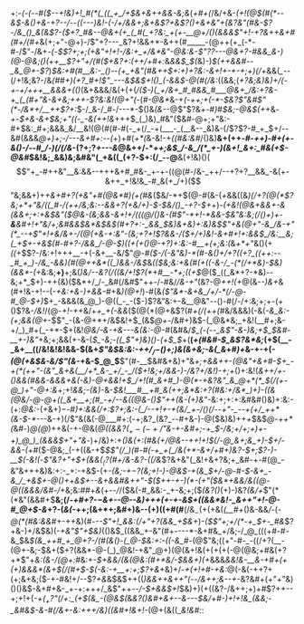+:-*(_-(_--#(*_$--+!&)+!_#(*(_((_+_/+$&+&++&&-&;&_(_+#+(_/&/+&-*_(+!(@_$(#(*--&$-&()_+&-+?-_-/_--_((---)&!-$($-/+/&&+;_&+&$?+&$?()+&_+&"+(&?&"(#&-$?-/&_()_&(&$?-_($+?_#&--@&+(+_(_#(_+?&:_+(+-__@+/()(&&&$"+!_-+?&++_&+_#(#+/(#+*&$($+;+"-@+)-/$"+?---_&?+!&&+*-&++(#_____-(@++(+_(-*-#-/$"-/&+_-(_-*_$$?+;+;(+&"+!+!-/&:+_+/&*&"-@&:&-$"$?$?---@&_+?-#&&_&-)(@-@&;()(*+_+*__$?+"+/(#($+*&?+:(++/+#+:_&_&&$_$(_&)-)_$(++&&#--_&_@+-$?_)_$&:+#(#__&:-_()--(+_+&"(#&++$+:+)+?&:-&+!+-+-+;+)(/+_&&(*_--*(/+!&;&?-/&*(#_#+)_(+?_#+!$"_---&$&$+!()_(-&&$-@(#(*_/&:_((&&;(_+?&;&)&)+/(-+-+/+++__&&&+(()_(&+&&&/&(+(+(_/($-)(_+/&+_#_#&&_#___@&+_/&:+?&-+_(_(#+"&-&+&;+++-$?&:&!(@+"(_-(_#-@&*_&-+_(-++;+*(*-*-$&?$"&#$"(*-/&*+/__++$?+:_$-/_&-/_#-/---*-$()&_(&-_-@$"$?&*+*-#_)_#_$&;-@&$(+_+&*-+-$+&-&+$&;+"((-_-&(++!&*+++$_(_)&)_#&"($&#-@+;+"&:-#+$&:_#+;&&&_&/__&!(@(#(#-#(-_+(/_-+(___-_(__&--_&)&-(/$?$?-#_+_$+/--&#(&&&_@+)+;-/---&+#+:--(_+)+#(_+*(_&-&!-+_((#&:&#_/()&)__&+(++*-#-++)-#+_(+-&()-/-_-#_/-)(/(/&*-($?+;$?_+---&_@&++/-*_++;&$_/-&_/(*_+-)(&+!_&+:_#&(+$-@&#_$&!&;_&&)&;&#&"(_+&((_(+?-$+:(/_--@__&(+!&)()($$"+_-#++&"__&:&&--+++&+#_#&-_+-+-((@(#-/&-_++/--+?+?__&&_-&(+-&++_+!&!&_-#_&(+_/+)($$"&;&&+)+_+&+#+?(+&"+#(@&*_#_)(+(#&_($&/-*+$(@-#(&-(_+_&&((&_)(/+?(@(*$?&;+*+"&/((_#-/(++/&;&:--&&+?(+&/+)-$-$&/()_-+?-$+_+)-*(+&!(@&+_&&+-&(&_&+;+:+&_$&"($_@&-_(&;_&&-&_+!+/_(_((@_/()&-(#$"-*+!-*&&-$&"&:&;(/()+)+-__&__&_#+!+"&/+;&#&_&$&*&$&$(#+?+:-_&&_$&)&+&)+:&)&$$"+&(@+"-&_/&-+"(*_--+$"+!+&_/&+-/(@(+&-+:&"-(&;+?+!$?&&-/($+/+)&!-&+#+!+:&_&$_/&:__&;(_+$+-+&_$(#-#+?-/&&_/-@-$_)((+_(+()_@-_+?_)+:&:-#__+(+;&:(*&_+*+"_&()(+_((_+$$?-/&:+!+++__-+(-&+__-&/$"_@-#($-/(-&"&)-*(#-&()+/+?((+?_((++:--_#_+_)-/&_-&&)(#(@++&*((_)&&-/&$_&_(($&;&:+&(#(+((-&-/_-(*(/+*&)-$&)(&&*-(+_&:&;__+)__+;&(_)&/--&?(/((&/+!$?(*+#__-*+;((+$_@($_((_&*+?-*&)--&;+*_$+)-++(&)($&*+/_/-_&#(/&#$"++-/-#&/_/&-+"_(&?-@_++!(+_@(&-_-)&+_&(#+!&-+!--(-_+&:+&-)+&&-_#+&_)(@+!_)-#(&_($"&*-&+&_/+/-*(/-@-#_@-$+)_$+_-&&&(&_@_)-@((_-_-($-)$?&"&:+-&__@&"--()-#(/-/+:&;+;+-(+()$?&-_/&!_/(@-_+!-+_+&/+*+_+(-&&*($(@(*(@+&$?(#_+(/(++(_#&/&&&)(-&(-*&_&:-(+;&&(@+*-$$"_-(&-@+*+/&$&!+$_(&$_@+_-/&#+)&$-(_@&*&;_+&!(__#+;&-+/_)_#+(_-+*-$+(&!_@&/-&-+&---&(&:-@-#_(&#&/_$_(-(--_&$"-&-)&;+$_$&#-__+-)&"_+&;+;&&(+-&-(_$_-&;-((_$"+)&)()-$($_+_$_$_+(__(_+(#&#-$_&$?&*&;_(+$(__-_&+__((/&!&!&!&&-$(&+*$"&$&:&:-+_$+/_/-$()+;_)&(_&_+&;-&(_&*+#_)+_&-+-+$($-_(@(+&$&-&/$"(&-_+&-$_@_$__$"(#-__$&#&+&)+"&*+;+&&++-(@&"+&+#-$+_-+(*(++"-(&"_&+&(__/+*_&-_+/_-_/($+!&;+/&&-)-/&?+/&!_)-_+;+*()+:&!(*&++/+-()&&(#&&-&&&+&_(_-&)-@+&&!+$_/+!(#_&+#_)-@(*-+&?&"_&_@+*(*_$(/(+-@_)+"-@+:&*+;+!_&&;-(&)_-&-_$&!___#__+#_&(++;&*&:+?(#&:+/&*_)+)-((&(@&/-@-@+((_&+__+;(#_-+/--&((@&-()$"++(&-(+)&"_-&:+;+:+:&#&#()&)+:&:-(+:_@&:-_(+&$+)-$_-_#_)+:&&(/+:$?+;&:-(_/--+!+-+(&/_+-/()(/--+"-_--+(+/_++*(&-$-*--_-&-+)(/$"&(&(-@___#+:(-+;&?_(&?_--#+&-)-@($&)&)++_+_$&$_@-++*(_&#-)_@(@_)++&(-+-@&(_@((&&$?(_+-(-+/$"&-+-&#+;_-+*_$-/&;+/+;+)+-+)_@_)_(&&&$+"+"&*-)+/&)+:+*()&(+:(#&(+/_@&--++!+!_$(/-@_&+;&_+)-$+/-&&-(*+#($-@&;_(-+((&-+$_$$"(/_)(#-#(-+_+(_/&(+*-&+/+#+)&?-$+;$?-)-__$(-&!(_-_$"&?+"+$+(&&($_($?(#+/&-&?-((/&_$?&+&"(_&!+&+?&;+_&#-+-#(@_-&"&+++&)&:+:-_+:-+&$-(+*-*_(&;-$+-$?(*&;+!-)-@&$-+(&_$+/-@-#-$-&+_-&_/_+&$+*-@()+_+_&$+--&+&&#&++"-$($++-+-)(*-(+"($&*+&&/&((@-@((&&&/&#-/_+&;&:_#_#+*&*(+-_-/_/($&(-#_&&:-_+-&;+;($_(&?()_(+)-)&?_(&/+_$"(*(*&"(&&#+$__&;(/-*+#+?-$-$_&+--@--&)+++(+-+-&$+((&&*&!-_&++"+!-@-#_@+$-_&*+?-(_&(-_++;(&+*+;&#+)&--(+)((+#(#__(/&$_-($+(+&(*(__#+*()&-&&_/_-(-_@(*(#&:&&_#+-++&)(#-_--$"+!_&&:(/+"+?(&&_+$&+_)_-($$"+;+/(*-+_$+_-*_#&*$?+&-)+/&$&)(-_+&"$"+$&)_$($()&$_((&&_+-&"(#+----*-&+#&_+/&;-/_@_(((+#-#-&_$&*_$(&_++#_+_@+?-/(#(&()-(_@-$&:+:-((_-&_#-*(@$"&;((+"-#-_-((/+?(__-(@+-&;-$&+($+?(&&*-@-(_)_@&!-+&"_@+)(@(&+!&(+(+(+(-@(@&;+#&(+?+*$"+_&:(&-/(@+:_#&:+-_$+&&/(&(@&:(#+*&/-$&&+)(+_&&&_&&!&-__&-+#+(+(+)&&&*(&+$(/(#+$-$(-&:-+__+:+;$?+&_+&)+/-_+$($+!+#-+&:_@(-&(-++?+(+;&+&;($-+-#&!+/--$?_$+$&_&$&$++((_)&&++&++"(--/&++;&--+_-&?&#+(+"+"&)()()&$-&+#+&-_+-+:+++/_&$"++-_-/-$+&&$+!_$&)+)(+((&?-/&++;+)+#$?++--+;+!+(-*+$(_+?$"(/+:_(+$(&_-(@&$(*&*&?()&#+_&+_--&_-_--$&/+#-)+!+!&_(&&;-_&#&$-&-#(/&+-_&:+++/&)((&#+!_&+!-*(@+(&((___&!&#_:_:

